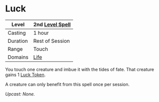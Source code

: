 ---
---

# Luck

|Level|2nd [Level Spell](../../../Spell%20Level.md)|
|-----|---------------|
|Casting|1 hour|
|Duration|Rest of Session|
|Range|Touch|
|Domains|[Life](../../../Spell%20Domains/Life.md)|

You touch one creature and imbue it with the tides of fate. That creature gains 1 [Luck Token](../../../../Game%20Procedures/Dice%20Rolls/Luck%20Tokens.md).

A creature can only benefit from this spell once per session.

*Upcast: None.*
